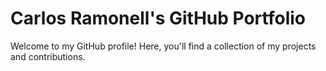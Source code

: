 # Carlos Ramonell's GitHub Portfolio

Welcome to my GitHub profile! Here, you'll find a collection of my projects and contributions.

